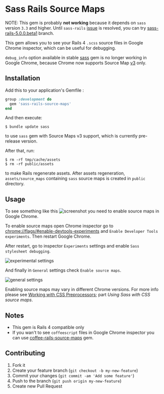 # Sass Rails Source Maps

NOTE: This gem is probably __not working__ because it depends on `sass` version `3.3` and higher. Until `sass-rails` [issue](https://github.com/rails/sass-rails/pull/192) is resolved, you can try [sass-rails-5.0.0.beta1](https://github.com/vhyza/sass-rails-source-maps/tree/sass-rails-5.0.0.beta1) branch.

This gem allows you to see your Rails 4 `.scss` source files in Google Chrome inspector, which can be useful for debugging.

`debug_info` option available in stable [sass](http://sass-lang.com/) gem is no longer working in Google Chrome, because Chrome now supports Source Map [v3](https://docs.google.com/document/d/1U1RGAehQwRypUTovF1KRlpiOFze0b-_2gc6fAH0KY0k) only.

## Installation

Add this to your application's Gemfile :

````ruby
group :development do
  gem 'sass-rails-source-maps'
end
````

And then execute:

    $ bundle update sass

to use `sass` gem with Source Maps v3 support, which is currently pre-release version.

After that, run:

    $ rm -rf tmp/cache/assets
    $ rm -rf public/assets

to make Rails regenerate assets. After assets regeneration, `assets/source_maps` containing `sass` source maps is created in `public` directory.

## Usage

To see something like this ![screenshot](https://dl.dropboxusercontent.com/u/21012539/screenshots/screenshot.png) you need to enable source maps in Google Chrome.

To enable source maps open Chrome inspector go to [chrome://flags/#enable-devtools-experiments](chrome://flags/#enable-devtools-experiments) and `Enable Developer Tools experiments`. Then restart Google Chrome.

After restart, go to inspector `Experiments` settings and enable `Sass stylesheet debugging`.

![experimental settings](https://dl.dropboxusercontent.com/u/21012539/screenshots/screenshot_experiments.png)

And finally in `General` settings check `Enable source maps`.

![general settings](https://dl.dropboxusercontent.com/u/21012539/screenshots/screenshot_general.png)

Enabling source maps may vary in different Chrome versions. For more info please see [Working with CSS Preprocessors](https://developers.google.com/chrome-developer-tools/docs/css-preprocessors); part _Using Sass with CSS source maps_.

## Notes
* This gem is Rails 4 compatible only
* If you wan't to see `coffeescript` files in Google Chrome inspector you can use [coffee-rails-source-maps](https://github.com/markbates/coffee-rails-source-maps) gem.


## Contributing

1. Fork it
2. Create your feature branch (`git checkout -b my-new-feature`)
3. Commit your changes (`git commit -am 'Add some feature'`)
4. Push to the branch (`git push origin my-new-feature`)
5. Create new Pull Request
